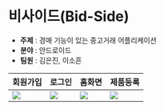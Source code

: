 # 비사이드(Bid-Side)

- **주제** : 경매 기능이 있는 중고거래 어플리케이션
- **분야** : 안드로이드
- **팀원** : 김은진, 이소흔


|회원가입|로그인|홈화면|제품등록|
|---|---|---|---|
|<img src="https://github.com/MeungGenie/MP-Team3/assets/91128036/6c9d6f8c-7bdd-45c3-9173-12077fc5250a">|<img src="https://github.com/MeungGenie/MP-Team3/assets/91128036/5238c911-b91f-4263-9e94-0dbce0b863e4">|<img src="https://github.com/MeungGenie/MP-Team3/assets/91128036/d37c3a27-0dd4-42e5-9b51-b99c5bf1bed1">|<img src="https://github.com/MeungGenie/MP-Team3/assets/91128036/9e8096fc-a59c-48ce-9668-16df0ba0aa19">|



